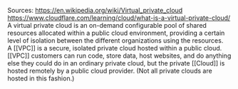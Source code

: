 Sources:
https://en.wikipedia.org/wiki/Virtual_private_cloud
https://www.cloudflare.com/learning/cloud/what-is-a-virtual-private-cloud/
\
A virtual private cloud is an on-demand configurable pool of shared resources allocated within a public cloud environment, providing a certain level of isolation between the different organizations using the resources.
\
A [[VPC]] is a secure, isolated private cloud hosted within a public cloud. [[VPC]] customers can run code, store data, host websites, and do anything else they could do in an ordinary private cloud, but the private [[Cloud]] is hosted remotely by a public cloud provider. (Not all private clouds are hosted in this fashion.)
